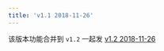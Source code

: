 ```yaml
---
title: 'v1.1 2018-11-26'
---
```


该版本功能合并到 `v1.2` 一起发 [v1.2 2018-11-26](/docs/版本发布记录/历史版本记录%20v1.x/v1.2%202018-11-26)